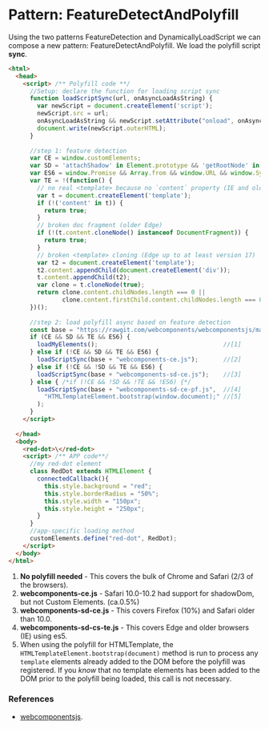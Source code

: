 # Pattern: FeatureDetectAndPolyfill
Using the two patterns FeatureDetection and DynamicallyLoadScript we can compose a new pattern:
FeatureDetectAndPolyfill. We load the polyfill script **sync**. 

```html
<html>
  <head>
    <script> /** Polyfill code **/
      //Setup: declare the function for loading script sync
      function loadScriptSync(url, onAsyncLoadAsString) {
        var newScript = document.createElement('script');
        newScript.src = url;
        onAsyncLoadAsString && newScript.setAttribute("onload", onAsyncLoadAsString);
        document.write(newScript.outerHTML);
      }
    
      //step 1: feature detection
      var CE = window.customElements; 
      var SD = 'attachShadow' in Element.prototype && 'getRootNode' in Element.prototype;
      var ES6 = window.Promise && Array.from && window.URL && window.Symbol;
      var TE = !(function() {
        // no real <template> because no `content` property (IE and older browsers)
        var t = document.createElement('template');
        if (!('content' in t)) {
          return true;
        }
        // broken doc fragment (older Edge)
        if (!(t.content.cloneNode() instanceof DocumentFragment)) {
          return true;
        }
        // broken <template> cloning (Edge up to at least version 17)
        var t2 = document.createElement('template');
        t2.content.appendChild(document.createElement('div'));
        t.content.appendChild(t2);
        var clone = t.cloneNode(true);
        return clone.content.childNodes.length === 0 || 
               clone.content.firstChild.content.childNodes.length === 0;
      })();
      
      //step 2: load polyfill async based on feature detection
      const base = "https://rawgit.com/webcomponents/webcomponentsjs/master/bundles/";
      if (CE && SD && TE && ES6) {                                          
        loadMyElements();                                   //[1]
      } else if (!CE && SD && TE && ES6) {                                                   
        loadScriptSync(base + "webcomponents-ce.js");       //[2]
      } else if (!CE && !SD && TE && ES6) {                                                  
        loadScriptSync(base + "webcomponents-sd-ce.js");    //[3]
      } else { /*if (!CE && !SD && !TE && !ES6) {*/                                          
        loadScriptSync(base + "webcomponents-sd-ce-pf.js",  //[4] 
          "HTMLTemplateElement.bootstrap(window.document);" //[5]
        ); 
      }
    </script>
    
  </head>
  <body>
    <red-dot>\</red-dot>
    <script> /** APP code**/
      //my red-dot element
      class RedDot extends HTMLElement {
        connectedCallback(){
          this.style.background = "red";
          this.style.borderRadius = "50%";
          this.style.width = "150px";
          this.style.height = "250px";
        }
      }
      //app-specific loading method
      customElements.define("red-dot", RedDot);
    </script>
  </body>
</html>
```
1. **No polyfill needed** - This covers the bulk of Chrome and Safari (2/3 of the browsers).
2. **webcomponents-ce.js** - Safari 10.0-10.2 had support for shadowDom, but not Custom Elements. (ca.0.5%) 
3. **webcomponents-sd-ce.js** - This covers Firefox (10%) and Safari older than 10.0. 
4. **webcomponents-sd-cs-te.js** - This covers Edge and older browsers (IE) using es5. 
5. When using the polyfill for HTMLTemplate, the `HTMLTemplateElement.bootstrap(document)` method
is run to process any `template` elements already added to the DOM before the polyfill was registered.
If you *know* that no template elements has been added to the DOM prior to the polyfill being loaded,
this call is not necessary.

### References
* [webcomponentsjs](https://github.com/webcomponents/webcomponentsjs/).

